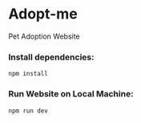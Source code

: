 # Adopt-me
Pet Adoption Website

### Install dependencies:
```
npm install
```

### Run Website on Local Machine:
```
npm run dev
```
